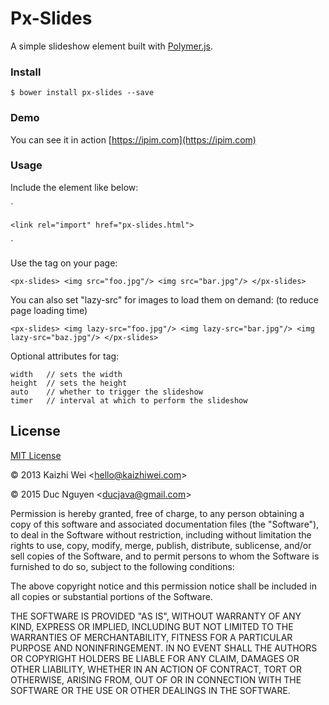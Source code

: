 # Px-Slides

A simple slideshow element built with [Polymer.js](http://www.polymer-project.org/).

### Install

`
$ bower install px-slides --save
`

### Demo

You can see it in action [https://ipim.com](https://ipim.com)

### Usage

Include the element like below:

`
	<script src="webcomponents.min.js"></script>
	<script src="polymer.min.js"></script>

    <link rel="import" href="px-slides.html">
`

Use the tag on your page:

`
	<px-slides>
		<img src="foo.jpg"/>
		<img src="bar.jpg"/>
    </px-slides>
`

You can also set "lazy-src" for images to load them on demand: (to reduce page loading time)

`
	<px-slides>
		<img lazy-src="foo.jpg"/>
		<img lazy-src="bar.jpg"/>
		<img lazy-src="baz.jpg"/>
    </px-slides>
`

Optional attributes for <px-slides> tag:
	
	width   // sets the width
	height  // sets the height
	auto    // whether to trigger the slideshow
	timer   // interval at which to perform the slideshow
	


License
-------

[MIT License](http://www.opensource.org/licenses/mit-license.php)

&copy; 2013 Kaizhi Wei &lt;hello@kaizhiwei.com&gt;

&copy; 2015 Duc Nguyen &lt;ducjava@gmail.com&gt;

Permission is hereby granted, free of charge, to any person obtaining a copy of this software and associated documentation files (the "Software"), to deal in the Software without restriction, including without limitation the rights to use, copy, modify, merge, publish, distribute, sublicense, and/or sell copies of the Software, and to permit persons to whom the Software is furnished to do so, subject to the following conditions:

The above copyright notice and this permission notice shall be included in all copies or substantial portions of the Software.

THE SOFTWARE IS PROVIDED "AS IS", WITHOUT WARRANTY OF ANY KIND, EXPRESS OR IMPLIED, INCLUDING BUT NOT LIMITED TO THE WARRANTIES OF MERCHANTABILITY, FITNESS FOR A PARTICULAR PURPOSE AND NONINFRINGEMENT. IN NO EVENT SHALL THE AUTHORS OR COPYRIGHT HOLDERS BE LIABLE FOR ANY CLAIM, DAMAGES OR OTHER LIABILITY, WHETHER IN AN ACTION OF CONTRACT, TORT OR OTHERWISE, ARISING FROM, OUT OF OR IN CONNECTION WITH THE SOFTWARE OR THE USE OR OTHER DEALINGS IN THE SOFTWARE.
